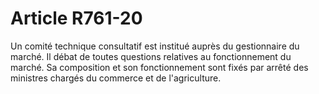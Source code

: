 # Article R761-20

Un comité technique consultatif est institué auprès du gestionnaire du marché.   Il débat de toutes questions relatives au fonctionnement du marché.   Sa composition et son fonctionnement sont fixés par arrêté des ministres chargés du commerce et de l'agriculture.